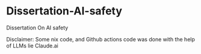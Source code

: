 # Dissertation-AI-safety
Dissertation On AI safety

Disclaimer: Some nix code, and Github actions code was done with the help of LLMs lie Claude.ai